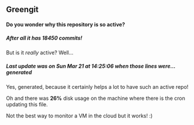 ## Greengit

#### Do you wonder why this repository is so active?

##### After all it has 18450 commits!

But is it *really* active? Well...

##### Last update was on Sun Mar 21 at 14:25:06 when those lines were... generated

Yes, generated, because it certainly helps a lot to have such an active repo!

Oh and there was **26%** disk usage on the machine
where there is the cron updating this file.

Not the best way to monitor a VM in the cloud but it works! :)

